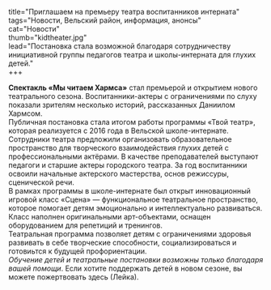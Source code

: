 title="Приглашаем на премьеру театра воспитанников интерната"  
tags="Новости, Вельский район, информация, анонсы"  
cat="Новости"  
thumb="kidtheater.jpg"  
lead="Постановка стала возможной благодаря сотрудничеству инициативной группы педагогов театра и школы-интерната для глухих детей."  
+++

**Спектакль «Мы читаем Хармса»** стал премьерой и открытием нового театрального сезона. Воспитанники-актеры с ограничениями по слуху показали зрителям несколько историй, рассказанных Даниилом Хармсом.       
Публичная постановка стала итогом работы программы «Твой театр», которая реализуется с 2016 года в Вельской школе-интернате. Сотрудники театра предложили организовать образовательное пространство для творческого взаимодействия глухих детей с профессиональными актёрами.
В качестве преподавателей выступают педагоги и старшие актеры городского театра. За год воспитанники освоили начальные актерского мастерства, основ режиссуры, сценической речи.  
В рамках программы в школе-интернате был открыт инновационный игровой класс «Сцена» — функциональное театральное пространство, которое помогает детям эмоционально и интеллектуально развиваться. Класс наполнен оригинальными арт-объектами, оснащен оборудованием для репетиций и тренингов.  
Театральная программа позволяет детям с ограничениями здоровья развивать в себе творческие способности, социализироваться и готовиьтся к будущей профориентации.     
*Обучение детей и театральные постановки возможны только благодаря вашей помощи*. Если хотите поддержать детей в новом сезоне, вы можете пожертвовать здесь (Лейка).
